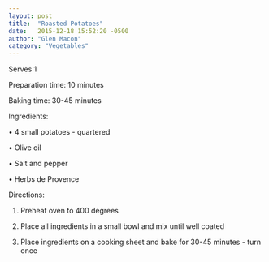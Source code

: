 ```yaml
---
layout: post
title:  "Roasted Potatoes"
date:   2015-12-18 15:52:20 -0500
author: "Glen Macon"
category: "Vegetables"
---
```

Serves 1 

Preparation time: 10 minutes 

Baking time: 30-45 minutes

Ingredients:

• 4 small potatoes - quartered

• Olive oil

• Salt and pepper

• Herbs de Provence

Directions:

1. Preheat oven to 400 degrees

2. Place all ingredients in a small bowl and mix until well coated

3. Place ingredients on a cooking sheet and bake for 30-45 minutes - turn once